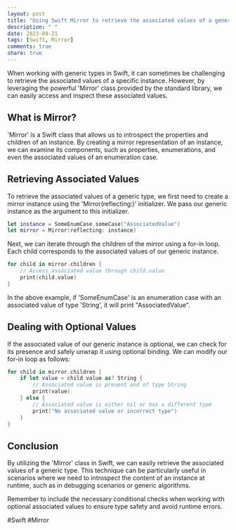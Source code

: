 ```yaml
---
layout: post
title: "Using Swift Mirror to retrieve the associated values of a generic type"
description: " "
date: 2023-09-21
tags: [Swift, Mirror]
comments: true
share: true
---
```


When working with generic types in Swift, it can sometimes be challenging to retrieve the associated values of a specific instance. However, by leveraging the powerful 'Mirror' class provided by the standard library, we can easily access and inspect these associated values.

## What is Mirror?

'Mirror' is a Swift class that allows us to introspect the properties and children of an instance. By creating a mirror representation of an instance, we can examine its components, such as properties, enumerations, and even the associated values of an enumeration case.

## Retrieving Associated Values

To retrieve the associated values of a generic type, we first need to create a mirror instance using the 'Mirror(reflecting:)' initializer. We pass our generic instance as the argument to this initializer.

```swift
let instance = SomeEnumCase.someCase("AssociatedValue")
let mirror = Mirror(reflecting: instance)
```

Next, we can iterate through the children of the mirror using a for-in loop. Each child corresponds to the associated values of our generic instance.

```swift
for child in mirror.children {
    // Access associated value through child.value
    print(child.value)
}
```

In the above example, if 'SomeEnumCase' is an enumeration case with an associated value of type 'String', it will print "AssociatedValue".

## Dealing with Optional Values

If the associated value of our generic instance is optional, we can check for its presence and safely unwrap it using optional binding. We can modify our for-in loop as follows:

```swift
for child in mirror.children {
    if let value = child.value as? String {
        // Associated value is present and of type String
        print(value)
    } else {
        // Associated value is either nil or has a different type
        print("No associated value or incorrect type")
    }
}
```

## Conclusion

By utilizing the 'Mirror' class in Swift, we can easily retrieve the associated values of a generic type. This technique can be particularly useful in scenarios where we need to introspect the content of an instance at runtime, such as in debugging scenarios or generic algorithms.

Remember to include the necessary conditional checks when working with optional associated values to ensure type safety and avoid runtime errors.

#Swift #Mirror